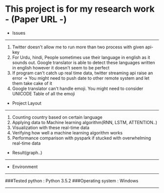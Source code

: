 This project is for my research work - (Paper URL -)
=====
* Issues
-----
1. Twitter doesn't allow me to run more than two process with given api-key
2. For Urdu, hindi, People sometimes use their language in english as it sounds out. Google translator is able to
detect these languages written in english however it doesn't seem to be perfect
3. If program can't catch up real time data, twitter streaming api raise an error -> You might need to push date to
other remote system and let them take cake of it
4. Google translator can't handle emoji. You might need to consider UNICODE Table of all the emoji 

* Project Layout
-----
1. Counting country based on certain language
2. Applying data to Machine learning algorithm(RNN, LSTM, ATTENTION..)
3. Visualization with these real-time data
4. Verifying how well a machine learning algorithm works
5. Performance comparison with pyspark if stucked with overwhelming real-time data

* Result(graph..)
-----

* Environment
-----
###Tested python : Python 3.5.2
###Operating system : Windows
<hr/>
